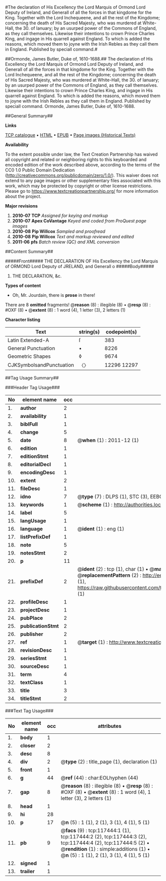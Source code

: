 #The declaration of His Excellency the Lord Marquis of Ormond Lord Deputy of Ireland, and Generall of all the forces in that kingdome for the King. Together with the Lord Inchequeene, and all the rest of the Kingdome; concerning the death of His Sacred Majesty, who was murdered at White-Hall, the 30. of Ianuary; by an usurped power of the Commons of England, as they call themselves. Likewise their intentions to crown Prince Charles King, and ingage in His quarrell against England. To which is added the reasons, which moved them to joyne with the Irish Rebles as they call them in England. Published by speciall command.#

##Ormonde, James Butler, Duke of, 1610-1688.##
The declaration of His Excellency the Lord Marquis of Ormond Lord Deputy of Ireland, and Generall of all the forces in that kingdome for the King. Together with the Lord Inchequeene, and all the rest of the Kingdome; concerning the death of His Sacred Majesty, who was murdered at White-Hall, the 30. of Ianuary; by an usurped power of the Commons of England, as they call themselves. Likewise their intentions to crown Prince Charles King, and ingage in His quarrell against England. To which is added the reasons, which moved them to joyne with the Irish Rebles as they call them in England. Published by speciall command.
Ormonde, James Butler, Duke of, 1610-1688.

##General Summary##

**Links**

[TCP catalogue](http://www.ota.ox.ac.uk/tcp/)  • 
[HTML](http://tei.it.ox.ac.uk/tcp/Texts-HTML/free/A90/A90180.html)  • 
[EPUB](http://tei.it.ox.ac.uk/tcp/Texts-EPUB/free/A90/A90180.epub) • 
[Page images (Historical Texts)](https://historicaltexts.jisc.ac.uk/eebo-99865207e)

**Availability**

To the extent possible under law, the Text Creation Partnership has waived all copyright and related or neighboring rights to this keyboarded and encoded edition of the work described above, according to the terms of the CC0 1.0 Public Domain Dedication (http://creativecommons.org/publicdomain/zero/1.0/). This waiver does not extend to any page images or other supplementary files associated with this work, which may be protected by copyright or other license restrictions. Please go to https://www.textcreationpartnership.org/ for more information about the project.

**Major revisions**

1. __2010-07__ __TCP__ *Assigned for keying and markup*
1. __2010-07__ __Apex CoVantage__ *Keyed and coded from ProQuest page images*
1. __2010-08__ __Pip Willcox__ *Sampled and proofread*
1. __2010-08__ __Pip Willcox__ *Text and markup reviewed and edited*
1. __2011-06__ __pfs__ *Batch review (QC) and XML conversion*

##Content Summary##

#####Front#####
 THE DECLARATION OF His Excellency the Lord Marquis of ORMOND Lord Deputy of JRELAND, and Generall o
#####Body#####

1. THE DECLARATION, &c.

**Types of content**

  * Oh, Mr. Jourdain, there is **prose** in there!

There are 8 **omitted** fragments! 
 @__reason__ (8) : illegible (8)  •  @__resp__ (8) : #OXF (8)  •  @__extent__ (8) : 1 word (4), 1 letter (3), 2 letters (1)

**Character listing**


|Text|string(s)|codepoint(s)|
|---|---|---|
|Latin Extended-A|ſ|383|
|General Punctuation|•|8226|
|Geometric Shapes|◊|9674|
|CJKSymbolsandPunctuation|〈〉|12296 12297|

##Tag Usage Summary##

###Header Tag Usage###

|No|element name|occ|attributes|
|---|---|---|---|
|1.|__author__|2||
|2.|__availability__|1||
|3.|__biblFull__|1||
|4.|__change__|5||
|5.|__date__|8| @__when__ (1) : 2011-12 (1)|
|6.|__edition__|1||
|7.|__editionStmt__|1||
|8.|__editorialDecl__|1||
|9.|__encodingDesc__|1||
|10.|__extent__|2||
|11.|__fileDesc__|1||
|12.|__idno__|7| @__type__ (7) : DLPS (1), STC (3), EEBO-CITATION (1), PROQUEST (1), VID (1)|
|13.|__keywords__|1| @__scheme__ (1) : http://authorities.loc.gov/ (1)|
|14.|__label__|5||
|15.|__langUsage__|1||
|16.|__language__|1| @__ident__ (1) : eng (1)|
|17.|__listPrefixDef__|1||
|18.|__note__|5||
|19.|__notesStmt__|2||
|20.|__p__|11||
|21.|__prefixDef__|2| @__ident__ (2) : tcp (1), char (1)  •  @__matchPattern__ (2) : ([0-9\-]+):([0-9IVX]+) (1), (.+) (1)  •  @__replacementPattern__ (2) : http://eebo.chadwyck.com/downloadtiff?vid=$1&page=$2 (1), https://raw.githubusercontent.com/textcreationpartnership/Texts/master/tcpchars.xml#$1 (1)|
|22.|__profileDesc__|1||
|23.|__projectDesc__|1||
|24.|__pubPlace__|2||
|25.|__publicationStmt__|2||
|26.|__publisher__|2||
|27.|__ref__|1| @__target__ (1) : http://www.textcreationpartnership.org/docs/. (1)|
|28.|__revisionDesc__|1||
|29.|__seriesStmt__|1||
|30.|__sourceDesc__|1||
|31.|__term__|4||
|32.|__textClass__|1||
|33.|__title__|3||
|34.|__titleStmt__|2||


###Text Tag Usage###

|No|element name|occ|attributes|
|---|---|---|---|
|1.|__body__|1||
|2.|__closer__|2||
|3.|__desc__|8||
|4.|__div__|2| @__type__ (2) : title_page (1), declaration (1)|
|5.|__front__|1||
|6.|__g__|44| @__ref__ (44) : char:EOLhyphen (44)|
|7.|__gap__|8| @__reason__ (8) : illegible (8)  •  @__resp__ (8) : #OXF (8)  •  @__extent__ (8) : 1 word (4), 1 letter (3), 2 letters (1)|
|8.|__head__|1||
|9.|__hi__|28||
|10.|__p__|17| @__n__ (5) : 1 (1), 2 (1), 3 (1), 4 (1), 5 (1)|
|11.|__pb__|9| @__facs__ (9) : tcp:117444:1 (1), tcp:117444:2 (2), tcp:117444:3 (2), tcp:117444:4 (2), tcp:117444:5 (2)  •  @__rendition__ (1) : simple:additions (1)  •  @__n__ (5) : 1 (1), 2 (1), 3 (1), 4 (1), 5 (1)|
|12.|__signed__|1||
|13.|__trailer__|1||
